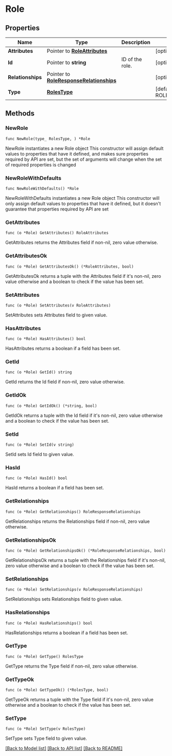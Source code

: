 # Role

## Properties

Name | Type | Description | Notes
------------ | ------------- | ------------- | -------------
**Attributes** | Pointer to [**RoleAttributes**](RoleAttributes.md) |  | [optional] 
**Id** | Pointer to **string** | ID of the role. | [optional] 
**Relationships** | Pointer to [**RoleResponseRelationships**](RoleResponseRelationships.md) |  | [optional] 
**Type** | [**RolesType**](RolesType.md) |  | [default to ROLESTYPE_ROLES]

## Methods

### NewRole

`func NewRole(type_ RolesType, ) *Role`

NewRole instantiates a new Role object
This constructor will assign default values to properties that have it defined,
and makes sure properties required by API are set, but the set of arguments
will change when the set of required properties is changed

### NewRoleWithDefaults

`func NewRoleWithDefaults() *Role`

NewRoleWithDefaults instantiates a new Role object
This constructor will only assign default values to properties that have it defined,
but it doesn't guarantee that properties required by API are set

### GetAttributes

`func (o *Role) GetAttributes() RoleAttributes`

GetAttributes returns the Attributes field if non-nil, zero value otherwise.

### GetAttributesOk

`func (o *Role) GetAttributesOk() (*RoleAttributes, bool)`

GetAttributesOk returns a tuple with the Attributes field if it's non-nil, zero value otherwise
and a boolean to check if the value has been set.

### SetAttributes

`func (o *Role) SetAttributes(v RoleAttributes)`

SetAttributes sets Attributes field to given value.

### HasAttributes

`func (o *Role) HasAttributes() bool`

HasAttributes returns a boolean if a field has been set.

### GetId

`func (o *Role) GetId() string`

GetId returns the Id field if non-nil, zero value otherwise.

### GetIdOk

`func (o *Role) GetIdOk() (*string, bool)`

GetIdOk returns a tuple with the Id field if it's non-nil, zero value otherwise
and a boolean to check if the value has been set.

### SetId

`func (o *Role) SetId(v string)`

SetId sets Id field to given value.

### HasId

`func (o *Role) HasId() bool`

HasId returns a boolean if a field has been set.

### GetRelationships

`func (o *Role) GetRelationships() RoleResponseRelationships`

GetRelationships returns the Relationships field if non-nil, zero value otherwise.

### GetRelationshipsOk

`func (o *Role) GetRelationshipsOk() (*RoleResponseRelationships, bool)`

GetRelationshipsOk returns a tuple with the Relationships field if it's non-nil, zero value otherwise
and a boolean to check if the value has been set.

### SetRelationships

`func (o *Role) SetRelationships(v RoleResponseRelationships)`

SetRelationships sets Relationships field to given value.

### HasRelationships

`func (o *Role) HasRelationships() bool`

HasRelationships returns a boolean if a field has been set.

### GetType

`func (o *Role) GetType() RolesType`

GetType returns the Type field if non-nil, zero value otherwise.

### GetTypeOk

`func (o *Role) GetTypeOk() (*RolesType, bool)`

GetTypeOk returns a tuple with the Type field if it's non-nil, zero value otherwise
and a boolean to check if the value has been set.

### SetType

`func (o *Role) SetType(v RolesType)`

SetType sets Type field to given value.



[[Back to Model list]](../README.md#documentation-for-models) [[Back to API list]](../README.md#documentation-for-api-endpoints) [[Back to README]](../README.md)


